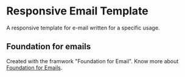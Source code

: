 # Responsive Email Template

A responsive template for e-mail written for a specific usage.

## Foundation for emails

Created with the framwork "Foundation for Email".
Know more about [Foundation for Emails](http://foundation.zurb.com/emails).